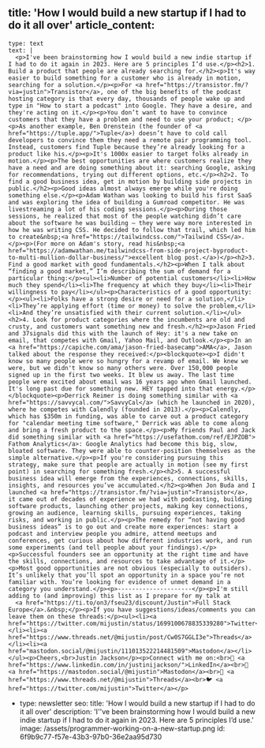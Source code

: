 title: 'How I would build a new startup if I had to do it all over'
article_content:
  -
    type: text
    text: |
      <p>I've been brainstorming how I would build a new indie startup if I had to do it again in 2023. Here are 5 principles I’d use.</p><h2>1. Build a product that people are already searching for.</h2><p>It's way easier to build something for a customer who is already in motion, searching for a solution.</p><p>For <a href="https://transistor.fm/?via=justin">​Transistor</a>, one of the big benefits of the podcast hosting category is that every day, thousands of people wake up and type in "How to start a podcast" into Google. They have a desire, and they're acting on it.</p><p>You don’t want to have to convince customers that they have a problem and need to use your product; </p><p>As another example, Ben Orenstein (the founder of <a href="https://tuple.app/">​Tuple​</a>) doesn’t have to cold call developers to convince them they need a remote pair programming tool. Instead, customers find Tuple because they’re already looking for a product like his.</p><p>It's 1000x easier to target folks already in motion.</p><p>The best opportunities are where customers realize they have a need and are doing something about it: searching Google, asking for recommendations, trying out different options, etc.</p><h2>2. To find a good business idea, get in motion by building side projects in public.</h2><p>Good ideas almost always emerge while you're doing something else.</p><p>Adam Wathan was looking to build his first SaaS and was exploring the idea of building a Gumroad competitor. He was livestreaming a lot of his coding sessions.</p><p>During those sessions, he realized that most of the people watching didn’t care about the software he was building – they were way more interested in how he was writing CSS. He decided to follow that trail, which led him to create&nbsp;<a href="https://tailwindcss.com/">​Tailwind CSS</a>.</p><p>(For more on Adam's story, read his&nbsp;<a href="https://adamwathan.me/tailwindcss-from-side-project-byproduct-to-multi-mullion-dollar-business/">​excellent blog post.</a>)</p><h2>3. Find a good market with good fundamentals.</h2><p>When I talk about “finding a good market,” I’m describing the sum of demand for a particular thing:</p><ul><li>Number of potential customers</li><li>How much they spend</li><li>The frequency at which they buy</li><li>Their willingness to pay</li></ul><p>Characteristics of a good opportunity:</p><ul><li>Folks have a strong desire or need for a solution,</li><li>They’re applying effort (time or money) to solve the problem,</li><li>And they’re unsatisfied with their current solution.</li></ul><h2>4. Look for product categories where the incumbents are old and crusty, and customers want something new and fresh.</h2><p>Jason Fried and 37signals did this with the launch of Hey: it's a new take on email, that competes with Gmail, Yahoo Mail, and Outlook.</p><p>In an <a href="https://capiche.com/ama/jason-fried-basecamp">AMA</a>, Jason talked about the response they received:</p><blockquote><p>I didn't know so many people were so hungry for a revamp of email. We knew we were, but we didn't know so many others were. Over 150,000 people signed up in the first two weeks. It blew us away. The last time people were excited about email was 16 years ago when Gmail launched. It's long past due for something new. HEY tapped into that energy.</p></blockquote><p>Derrick Reimer is doing something similar with <a href="https://savvycal.com/">​SavvyCal​</a> (which he launched in 2020), where he competes with Calendly (founded in 2013).</p><p>Calendly, which has $350m in funding, was able to carve out a product category for "calendar meeting time software," Derrick was able to come along and bring a fresh product to the space.</p><p>My friends Paul and Jack did something similar with <a href="https://usefathom.com/ref/EJPZOB">​Fathom Analytics</a>: Google Analytics had become this big, slow, bloated software. They were able to counter-position themselves as the simple alternative.</p><p>If you're considering pursuing this strategy, make sure that people are actually in motion (see my first point) in searching for something fresh.</p><h2>5. A successful business idea will emerge from the experiences, connections, skills, insights, and resources you’ve accumulated.</h2><p>When Jon Buda and I launched <a href="https://transistor.fm/?via=justin">​Transistor</a>, it came out of decades of experience we had with podcasting, building software products, launching other projects, making key connections, growing an audience, learning skills, pursuing experiences, taking risks, and working in public.</p><p>The remedy for “not having good business ideas” is to go out and create more experiences: start a podcast and interview people you admire, attend meetups and conferences, get curious about how different industries work, and run some experiments (and tell people about your findings).</p><p>Successful founders see an opportunity at the right time and have the skills, connections, and resources to take advantage of it.</p><p>Most good opportunities are not obvious (especially to outsiders). It’s unlikely that you’ll spot an opportunity in a space you’re not familiar with. You’re looking for evidence of unmet demand in a category you understand.</p><p>---------------------</p><p>I'm still adding to (and improving) this list as I prepare for my talk at 
      <a href="https://ti.to/on3/fseu23/discount/Justin">Full Stack Europe</a>.&nbsp;</p><p>If you have suggestions/ideas/comments you can leave them on these threads:</p><ul><li><a href="https://twitter.com/mijustin/status/1699100678835339280">Twitter</a></li><li><a href="https://www.threads.net/@mijustin/post/Cw0S7GGLI3e">Threads</a></li><li><a href="mastodon.social/@mijustin/111013522214481509">Mastodon</a></li></ul><p>Cheers,<br>Justin Jackson</p><p>Connect with me on:<br>💼 <a href="https://www.linkedin.com/in/justinijackson/">​LinkedIn​</a><br>🐘 <a href="https://mastodon.social/@mijustin">​Mastodon​</a><br>🧵 <a href="https://www.threads.net/@mijustin">​Threads​</a><br>🐦 <a href="https://twitter.com/mijustin">​Twitter</a></p>
  -
    type: newsletter
seo:
  title: 'How I would build a new startup if I had to do it all over'
  description: 'I''ve been brainstorming how I would build a new indie startup if I had to do it again in 2023. Here are 5 principles I’d use.'
  image: /assets/programmer-working-on-a-new-startup.png
id: 6f9b9c77-f57e-43b3-97b0-36e2aa95d730
